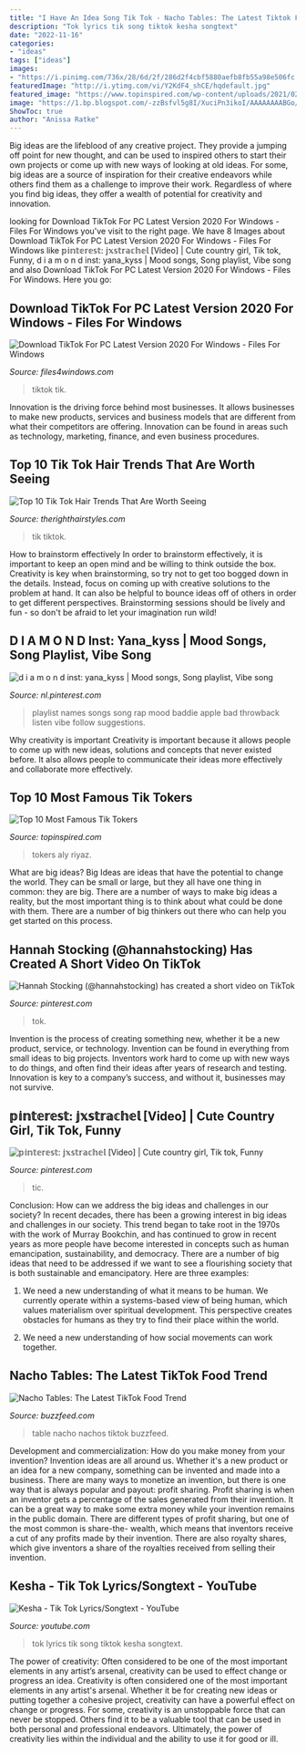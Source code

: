 ```yaml
---
title: "I Have An Idea Song Tik Tok - Nacho Tables: The Latest Tiktok Food Trend"
description: "Tok lyrics tik song tiktok kesha songtext"
date: "2022-11-16"
categories:
- "ideas"
tags: ["ideas"]
images:
- "https://i.pinimg.com/736x/28/6d/2f/286d2f4cbf5880aefb8fb55a98e506fc.jpg"
featuredImage: "http://i.ytimg.com/vi/Y2KdF4_shCE/hqdefault.jpg"
featured_image: "https://www.topinspired.com/wp-content/uploads/2021/02/rayaz.jpg"
image: "https://1.bp.blogspot.com/-zzBsfvl5g8I/XuciPn3ikoI/AAAAAAAABGo/axIaEpON6ZsBo13eX3opp2GdMzc2I02RgCLcBGAsYHQ/s640/tt-1200.png"
ShowToc: true
author: "Anissa Ratke"
---
```



Big ideas are the lifeblood of any creative project. They provide a jumping off point for new thought, and can be used to inspired others to start their own projects or come up with new ways of looking at old ideas. For some, big ideas are a source of inspiration for their creative endeavors while others find them as a challenge to improve their work. Regardless of where you find big ideas, they offer a wealth of potential for creativity and innovation.

	

		
looking for Download TikTok For PC Latest Version 2020 For Windows - Files For Windows you've visit to the right page. We have 8 Images about Download TikTok For PC Latest Version 2020 For Windows - Files For Windows like 𝕡𝕚𝕟𝕥𝕖𝕣𝕖𝕤𝕥: 𝕛𝕩𝕤𝕥𝕣𝕒𝕔𝕙𝕖𝕝 [Video] | Cute country girl, Tik tok, Funny, d i a m o n d inst: yana_kyss | Mood songs, Song playlist, Vibe song and also Download TikTok For PC Latest Version 2020 For Windows - Files For Windows. Here you go:
		
    
## Download TikTok For PC Latest Version 2020 For Windows - Files For Windows

<img loading=lazy src="https://1.bp.blogspot.com/-zzBsfvl5g8I/XuciPn3ikoI/AAAAAAAABGo/axIaEpON6ZsBo13eX3opp2GdMzc2I02RgCLcBGAsYHQ/s640/tt-1200.png" onerror="this.onerror=null;this.src='https://tse3.mm.bing.net/th?id=OIP.ZT6XqmgOJjEJZP7NfVHaTwHaE0&amp;pid=15.1';" alt="Download TikTok For PC Latest Version 2020 For Windows - Files For Windows">

_Source: files4windows.com_

>tiktok tik. 

	

Innovation is the driving force behind most businesses. It allows businesses to make new products, services and business models that are different from what their competitors are offering. Innovation can be found in areas such as technology, marketing, finance, and even business procedures.

    
## Top 10 Tik Tok Hair Trends That Are Worth Seeing

<img loading=lazy src="https://therighthairstyles.com/wp-content/uploads/2020/12/tik-tok-hair-tends-featured-image.jpeg" onerror="this.onerror=null;this.src='https://tse4.mm.bing.net/th?id=OIP.-a3P-o38gXlKUy05jkDVNwHaJj&amp;pid=15.1';" alt="Top 10 Tik Tok Hair Trends That Are Worth Seeing">

_Source: therighthairstyles.com_

>tik tiktok. 

	

How to brainstorm effectively
In order to brainstorm effectively, it is important to keep an open mind and be willing to think outside the box. Creativity is key when brainstorming, so try not to get too bogged down in the details. Instead, focus on coming up with creative solutions to the problem at hand. It can also be helpful to bounce ideas off of others in order to get different perspectives. Brainstorming sessions should be lively and fun - so don't be afraid to let your imagination run wild!

    
## D I A M O N D Inst: Yana_kyss | Mood Songs, Song Playlist, Vibe Song

<img loading=lazy src="https://i.pinimg.com/736x/78/7e/38/787e38579f442a372b2aba29f9a0ee56.jpg" onerror="this.onerror=null;this.src='https://tse3.mm.bing.net/th?id=OIP.J7qXj_8rGJ28AX7jv6kvfQHaNK&amp;pid=15.1';" alt="d i a m o n d inst: yana_kyss | Mood songs, Song playlist, Vibe song">

_Source: nl.pinterest.com_

>playlist names songs song rap mood baddie apple bad throwback listen vibe follow suggestions. 

	

Why creativity is important
Creativity is important because it allows people to come up with new ideas, solutions and concepts that never existed before. It also allows people to communicate their ideas more effectively and collaborate more effectively.

    
## Top 10 Most Famous Tik Tokers

<img loading=lazy src="https://www.topinspired.com/wp-content/uploads/2021/02/rayaz.jpg" onerror="this.onerror=null;this.src='https://tse3.mm.bing.net/th?id=OIP.XwvmmeaabzpgkPfFNdaAkQHaJQ&amp;pid=15.1';" alt="Top 10 Most Famous Tik Tokers">

_Source: topinspired.com_

>tokers aly riyaz. 

	

What are big ideas?
Big Ideas are ideas that have the potential to change the world. They can be small or large, but they all have one thing in common: they are big. There are a number of ways to make big ideas a reality, but the most important thing is to think about what could be done with them. There are a number of big thinkers out there who can help you get started on this process.

    
## Hannah Stocking (@hannahstocking) Has Created A Short Video On TikTok

<img loading=lazy src="https://i.pinimg.com/736x/28/6d/2f/286d2f4cbf5880aefb8fb55a98e506fc.jpg" onerror="this.onerror=null;this.src='https://tse2.mm.bing.net/th?id=OIP.WCmcZ2I7miT3Qz41_pTMOwHaNK&amp;pid=15.1';" alt="Hannah Stocking (@hannahstocking) has created a short video on TikTok">

_Source: pinterest.com_

>tok. 

	

Invention is the process of creating something new, whether it be a new product, service, or technology. Invention can be found in everything from small ideas to big projects. Inventors work hard to come up with new ways to do things, and often find their ideas after years of research and testing. Innovation is key to a company’s success, and without it, businesses may not survive.

    
## 𝕡𝕚𝕟𝕥𝕖𝕣𝕖𝕤𝕥: 𝕛𝕩𝕤𝕥𝕣𝕒𝕔𝕙𝕖𝕝 [Video] | Cute Country Girl, Tik Tok, Funny

<img loading=lazy src="https://i.pinimg.com/736x/63/b4/f9/63b4f97adec5cf338e0e0d43300ec024.jpg" onerror="this.onerror=null;this.src='https://tse2.mm.bing.net/th?id=OIP.DSTWX8KY9MibZqsHAqaOsQHaNK&amp;pid=15.1';" alt="𝕡𝕚𝕟𝕥𝕖𝕣𝕖𝕤𝕥: 𝕛𝕩𝕤𝕥𝕣𝕒𝕔𝕙𝕖𝕝 [Video] | Cute country girl, Tik tok, Funny">

_Source: pinterest.com_

>tic. 

	

Conclusion: How can we address the big ideas and challenges in our society?
In recent decades, there has been a growing interest in big ideas and challenges in our society. This trend began to take root in the 1970s with the work of Murray Bookchin, and has continued to grow in recent years as more people have become interested in concepts such as human emancipation, sustainability, and democracy.
There are a number of big ideas that need to be addressed if we want to see a flourishing society that is both sustainable and emancipatory. Here are three examples:

1) We need a new understanding of what it means to be human. We currently operate within a systems-based view of being human, which values materialism over spiritual development. This perspective creates obstacles for humans as they try to find their place within the world.

2) We need a new understanding of how social movements can work together.

    
## Nacho Tables: The Latest TikTok Food Trend

<img loading=lazy src="https://img.buzzfeed.com/buzzfeed-static/static/2020-09/17/22/asset/0d00c66f0935/sub-buzz-13484-1600380859-25.png" onerror="this.onerror=null;this.src='https://tse4.mm.bing.net/th?id=OIP.Us_v85Bqd3ownXC1zYY9AwHaNK&amp;pid=15.1';" alt="Nacho Tables: The Latest TikTok Food Trend">

_Source: buzzfeed.com_

>table nacho nachos tiktok buzzfeed. 

	

Development and commercialization: How do you make money from your invention?
Invention ideas are all around us. Whether it's a new product or an idea for a new company, something can be invented and made into a business. There are many ways to monetize an invention, but there is one way that is always popular and payout: profit sharing. Profit sharing is when an inventor gets a percentage of the sales generated from their invention. It can be a great way to make some extra money while your invention remains in the public domain. There are different types of profit sharing, but one of the most common is share-the- wealth, which means that inventors receive a cut of any profits made by their invention. There are also royalty shares, which give inventors a share of the royalties received from selling their invention.

    
## Kesha - Tik Tok Lyrics/Songtext - YouTube

<img loading=lazy src="http://i.ytimg.com/vi/Y2KdF4_shCE/hqdefault.jpg" onerror="this.onerror=null;this.src='https://tse2.mm.bing.net/th?id=OIP.8G_edTv4wsW8wjYqv5NxNQHaFj&amp;pid=15.1';" alt="Kesha - Tik Tok Lyrics/Songtext - YouTube">

_Source: youtube.com_

>tok lyrics tik song tiktok kesha songtext. 

	

The power of creativity: Often considered to be one of the most important elements in any artist’s arsenal, creativity can be used to effect change or progress an idea.
Creativity is often considered one of the most important elements in any artist's arsenal. Whether it be for creating new ideas or putting together a cohesive project, creativity can have a powerful effect on change or progress. For some, creativity is an unstoppable force that can never be stopped. Others find it to be a valuable tool that can be used in both personal and professional endeavors. Ultimately, the power of creativity lies within the individual and the ability to use it for good or ill.

